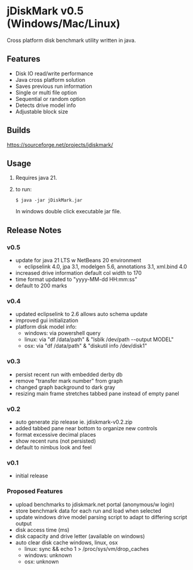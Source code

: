 # jDiskMark v0.5 (Windows/Mac/Linux)

Cross platform disk benchmark utility written in java.

## Features

- Disk IO read/write performance
- Java cross platform solution
- Saves previous run information
- Single or multi file option
- Sequential or random option
- Detects drive model info
- Adjustable block size

## Builds

https://sourceforge.net/projects/jdiskmark/

## Usage

1. Requires java 21.

2. to run:
   ```
   $ java -jar jDiskMark.jar
   ```
   In windows double click executable jar file.

## Release Notes

### v0.5
 - update for java 21 LTS w NetBeans 20 environment
   - eclipselink 4.0, jpa 3.1, modelgen 5.6, annotations 3.1, xml.bind 4.0
 - increased drive information default col width to 170
 - time format updated to "yyyy-MM-dd HH:mm:ss"
 - default to 200 marks

### v0.4
 - updated eclipselink to 2.6 allows auto schema update
 - improved gui initialization
 - platform disk model info:
   - windows: via powershell query
   - linux:   via "df /data/path" & "lsblk /dev/path --output MODEL"
   - osx:     via "df /data/path" & "diskutil info /dev/disk1"

### v0.3
 - persist recent run with embedded derby db
 - remove "transfer mark number" from graph
 - changed graph background to dark gray
 - resizing main frame stretches tabbed pane instead of empty panel

### v0.2
 - auto generate zip release ie. jdiskmark-v0.2.zip
 - added tabbed pane near bottom to organize new controls
 - format excessive decimal places
 - show recent runs (not persisted)
 - default to nimbus look and feel

### v0.1
 - initial release

### Proposed Features
 - upload benchmarks to jdiskmark.net portal (anonymous/w login)
 - store benchmark data for each run and load when selected
 - update windows drive model parsing script to adapt to differing script output
 - disk access time (ms)
 - disk capacity and drive letter (available on windows)
 - auto clear disk cache windows, linux, osx
   - linux: sync && echo 1 > /proc/sys/vm/drop_caches
   - windows: unknown
   - osx: unknown

